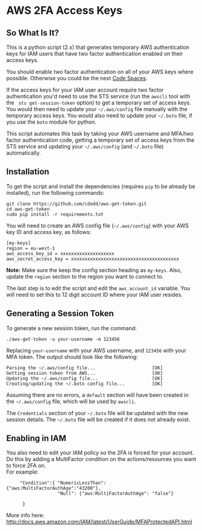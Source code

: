# AWS 2FA Access Keys

## So What Is It?
This is a python script (2.x) that generates temporary AWS authentication keys
for IAM users that have two factor authentication enabled on their access keys.

You should enable two factor authentication on all of your AWS keys where
possible. Otherwise you could be the next
[Code Spaces](http://blog.trendmicro.com/the-code-spaces-nightmare/).

If the access keys for your IAM user account require two factor authentication
you'd need to use the STS service (run the `awscli` tool with the
` sts get-session-token` option) to get a temporary set of access keys. You
would then need to update your `~/.aws/config` file manually with the temporary
access keys. You would also need to update your `~/.boto` file, if you use the
`boto` module for python.

This script automates this task by taking your AWS username and MFA/two factor
authentication code, getting a temporary set of access keys from the STS
service and updating your `~/.aws/config` (and `~/.boto` file) automatically.

## Installation
To get the script and install the dependencies (requires `pip` to be already be
installed), run the following commands:

```
git clone https://github.com/cdodd/aws-get-token.git
cd aws-get-token
sudo pip install -r requirements.txt
```

You will need to create an AWS config file (`~/.aws/config`) with your AWS key
ID and access key, as follows:

```
[my-keys]
region = eu-west-1
aws_access_key_id = xxxxxxxxxxxxxxxxxxxx
aws_secret_access_key = xxxxxxxxxxxxxxxxxxxxxxxxxxxxxxxxxxxxxxxx
```

**Note:** Make sure the keep the config section heading as `my-keys`. Also,
update the `region` section to the region you want to connect to.

The last step is to edit the script and edit the `aws_account_id` variable.
You will need to set this to 12 digit account ID where your IAM user resides.

## Generating a Session Token
To generate a new session token, run the command:

`./aws-get-token -u your-username -m 123456`

Replacing `your-username` with your AWS username, and `123456` with your MFA
token. The output should look like the following:

```
Parsing the ~/.aws/config file...                     [OK]
Getting session token from AWS...                     [OK]
Updating the ~/.aws/config file...                    [OK]
Creating/updating the ~/.boto config file...          [OK]
```

Assuming there are no errors, a `default` section will have been created in the
`~/.aws/config` file, which will be used by `awscli`.

The `Credentials` section of your `~/.boto` file will be updated with the new
session details. The `~/.boto` file will be created if it does not already
exist.

## Enabling in IAM

You also need to edit your IAM policy so the 2FA is forced for your account.   
Do this by adding a MultiFactor condition on the actions/resources you want to force 2FA on.   
For example:   

```
     "Condition":{ "NumericLessThan":{"aws:MultiFactorAuthAge":"43200"},
                   "Null": {"aws:MultiFactorAuthAge": "false"}
                   
      }

```

More info here: http://docs.aws.amazon.com/IAM/latest/UserGuide/MFAProtectedAPI.html


